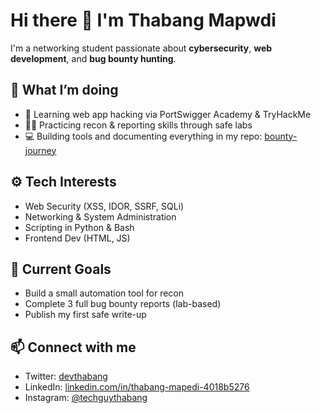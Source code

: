 # Hi there 👋 I'm Thabang Mapwdi

I'm a networking student passionate about **cybersecurity**, **web development**, and **bug bounty hunting**.

## 🚀 What I’m doing
- 🧠 Learning web app hacking via PortSwigger Academy & TryHackMe  
- 🕵️‍♂️ Practicing recon & reporting skills through safe labs  
- 💻 Building tools and documenting everything in my repo: [bounty-journey](#)

## ⚙️ Tech Interests
- Web Security (XSS, IDOR, SSRF, SQLi)
- Networking & System Administration
- Scripting in Python & Bash
- Frontend Dev (HTML, JS)

## 🌱 Current Goals
- Build a small automation tool for recon
- Complete 3 full bug bounty reports (lab-based)
- Publish my first safe write-up

## 📫 Connect with me
- Twitter: [devthabang](#)
- LinkedIn: [linkedin.com/in/thabang-mapedi-4018b5276](#)
- Instagram: [@techguythabang](#)
